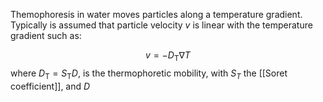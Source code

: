 Themophoresis in water moves particles along a temperature gradient. 
Typically is assumed that particle velocity $v$ is linear with the temperature gradient such as:

$$v = - D_{\mathrm{T}}\nabla T$$ where $D_{\mathrm{T}}=S_{\mathrm{T}}D$, is the thermophoretic mobility, with $S_{T}$ the [[Soret coefficient]], and $D$ 